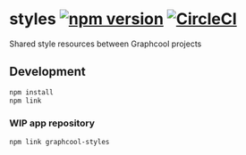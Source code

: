 # styles [![npm version](https://badge.fury.io/js/graphcool-styles.svg)](https://badge.fury.io/js/graphcool-styles) [![CircleCI](https://circleci.com/gh/graphcool/styles.svg?style=svg)](https://circleci.com/gh/graphcool/styles)
Shared style resources between Graphcool projects

## Development

```sh
npm install
npm link
```

### WIP app repository

```sh
npm link graphcool-styles
```
